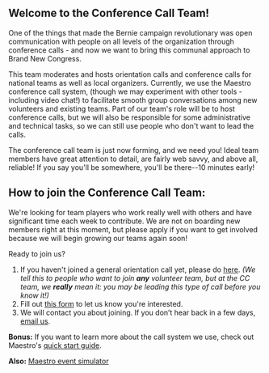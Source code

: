 ## Welcome to the Conference Call Team!

One of the things that made the Bernie campaign revolutionary was open communication with people on all levels of the organization through conference calls - and now we want to bring this communal approach to Brand New Congress.

This team moderates and hosts orientation calls and conference calls for national teams as well as local organizers. Currently, we use the Maestro conference call system, (though we may experiment with other tools - including video chat!) to facilitate smooth group conversations among new volunteers and existing teams. Part of our team's role will be to host conference calls, but we will also be responsible for some administrative and technical tasks, so we can still use people who don't want to lead the calls.

The conference call team is just now forming, and we need you! Ideal team members have great attention to detail, are fairly web savvy, and above all, reliable! If you say you'll be somewhere, you'll be there--10 minutes early!

## How to join the Conference Call Team:

We're looking for team players who work really well with others and have significant time each week to contribute. We are not on boarding new members right at this moment, but please apply if you want to get involved because we will begin growing our teams again soon!

Ready to join us?

1. If you haven't joined a general orientation call yet, please do [here](/call).
_(We tell this to people who want to join **any** volunteer team, but at the CC team, we **really** mean it: you may be leading this type of call before you know it!)_
2. Fill out [this form](http://goo.gl/forms/aBEYdfhFnyXfZDj52) to let us know you're interested.
3. We will contact you about joining. If you don’t hear back in a few days, [email us](mailto:us@brandnewcongress.org).

**Bonus:** If you want to learn more about the call system we use, check out Maestro's [quick start guide](http://maestroconference.com/support/quick-start).

**Also:** [Maestro event simulator](http://maestroconference.com/support/simulator)
